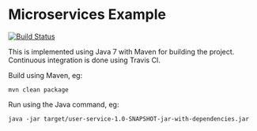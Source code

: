 # Microservices Example

[![Build Status](https://travis-ci.org/purple52/ms-example.svg?branch=master)](https://travis-ci.org/purple52/ms-example)

This is implemented using Java 7 with Maven for building the project. Continuous integration is done using Travis CI.

Build using Maven, eg:

    mvn clean package

Run using the Java command, eg:

    java -jar target/user-service-1.0-SNAPSHOT-jar-with-dependencies.jar